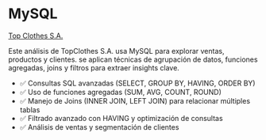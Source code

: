 # MySQL
[Top Clothes S.A.](https://github.com/Gonzaletee/mysql/blob/main/topclothes%20s.a.md) 

Este análisis de TopClothes S.A. usa MySQL para explorar ventas, productos y clientes. se aplican técnicas de agrupación de datos, funciones agregadas, joins y filtros para extraer insights clave.

- ✅ Consultas SQL avanzadas (SELECT, GROUP BY, HAVING, ORDER BY)
- ✅ Uso de funciones agregadas (SUM, AVG, COUNT, ROUND)
- ✅ Manejo de Joins (INNER JOIN, LEFT JOIN) para relacionar múltiples tablas
- ✅ Filtrado avanzado con HAVING y optimización de consultas
- ✅ Análisis de ventas y segmentación de clientes
